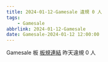```yaml
---
title: 2024-01-12-Gamesale 違規 0 人
tags:
    - Gamesale
abbrlink: 2024-01-12-Gamesale
date: Gamesale-2024-01-12 12:00:00
---
```

Gamesale 板 [板規連結](https://www.ptt.cc/bbs/Gossiping/M.1637425085.A.07D.html)
昨天違規 0 人
